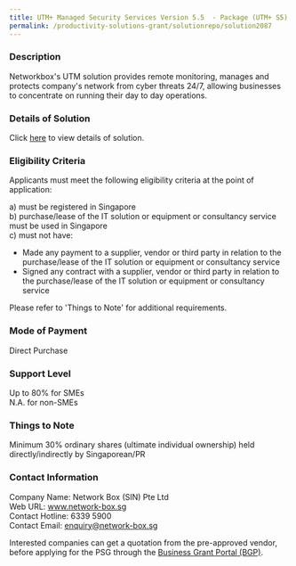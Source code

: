 ```yaml
---
title: UTM+ Managed Security Services Version 5.5  - Package (UTM+ S5)
permalink: /productivity-solutions-grant/solutionrepo/solution2087
---
```


### Description

Networkbox's UTM solution provides remote monitoring, manages and protects company's network from cyber threats 24/7, allowing businesses to concentrate on running their day to day operations.

### Details of Solution

Click <a href='https://www.gobusiness.gov.sg/images/psg/DesensitisedNetworkBox(SIN)PackageAnnex3CRwef15April2021_Part_1.pdf' target='_blank' rel='noopener'>here</a> to view details of solution.

### Eligibility Criteria

Applicants must meet the following eligibility criteria at the point of application:

a) must be registered in Singapore <br>
b) purchase/lease of the IT solution or equipment or consultancy service must be used in Singapore <br>
c) must not have:
- Made any payment to a supplier, vendor or third party in relation to the purchase/lease of the IT solution or equipment or consultancy service
- Signed any contract with a supplier, vendor or third party in relation to the purchase/lease of the IT solution or equipment or consultancy service

Please refer to 'Things to Note' for additional requirements.

### Mode of Payment
Direct Purchase

### Support Level
Up to 80% for SMEs <br>
N.A. for non-SMEs

### Things to Note
Minimum 30% ordinary shares (ultimate individual ownership) held directly/indirectly by Singaporean/PR

### Contact Information
Company Name: Network Box (SIN) Pte Ltd<br>Web URL:  www.network-box.sg<br>Contact Hotline: 6339 5900<br>Contact Email: enquiry@network-box.sg

Interested companies can get a quotation from the pre-approved vendor, before applying for the PSG through the <a target='_blank' rel='noopener' href='https://www.businessgrants.gov.sg/'>Business Grant Portal (BGP)</a>.
